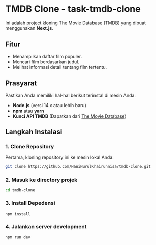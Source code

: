 # TMDB Clone - task-tmdb-clone

Ini adalah project kloning The Movie Database (TMDB) yang dibuat menggunakan **Next.js**.

## Fitur

- Menampilkan daftar film populer.
- Mencari film berdasarkan judul.
- Melihat informasi detail tentang film tertentu.

## Prasyarat

Pastikan Anda memiliki hal-hal berikut terinstal di mesin Anda:

- **Node.js** (versi 14.x atau lebih baru)
- **npm** atau **yarn**
- **Kunci API TMDB** (Dapatkan dari [The Movie Database](https://www.themoviedb.org/))

## Langkah Instalasi

### 1. Clone Repository

Pertama, kloning repository ini ke mesin lokal Anda:

```bash
git clone https://github.com/HaniNurulKhairunnisa/tmdb-clone.git
```

### 2. Masuk ke directory projek

```bash
cd tmdb-clone
```

### 3. Install Depedensi

```bash
npm install
```

### 4. Jalankan server development

```bash
npm run dev
```
